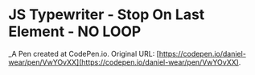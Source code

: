 # JS Typewriter - Stop On Last Element - NO LOOP
 _A Pen created at CodePen.io. Original URL: [https://codepen.io/daniel-wear/pen/VwYOvXX](https://codepen.io/daniel-wear/pen/VwYOvXX).

 